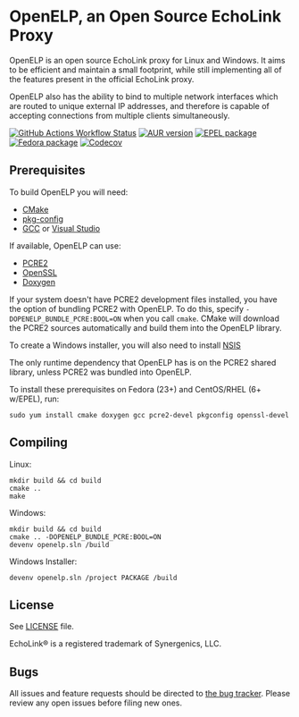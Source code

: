 OpenELP, an Open Source EchoLink Proxy
======================================

OpenELP is an open source EchoLink proxy for Linux and Windows. It aims to be
efficient and maintain a small footprint, while still implementing all of the
features present in the official EchoLink proxy.

OpenELP also has the ability to bind to multiple network interfaces which are
routed to unique external IP addresses, and therefore is capable of accepting
connections from multiple clients simultaneously.

[![GitHub Actions Workflow Status](https://img.shields.io/github/actions/workflow/status/cottsay/openelp/ci.yaml?branch=main&event=push&logo=github)](https://github.com/cottsay/openelp/actions/workflows/ci.yaml?query=branch%3Amain+event%3Apush) [![AUR version](https://img.shields.io/aur/version/openelp?logo=arch%20linux&&logoColor=ffffff)](https://aur.archlinux.org/packages/openelp/) [![EPEL package](https://img.shields.io/fedora/v/openelp/epel8?label=epel&logo=red%20hat)](https://src.fedoraproject.org/rpms/openelp) [![Fedora package](https://img.shields.io/fedora/v/openelp?logo=fedora)](https://src.fedoraproject.org/rpms/openelp) [![Codecov](https://img.shields.io/codecov/c/github/cottsay/openelp/main?logo=codecov&logoColor=ffffff)](https://app.codecov.io/gh/cottsay/openelp/branch/main)

Prerequisites
-------------
To build OpenELP you will need:
* [CMake](https://cmake.org/)
* [pkg-config](https://www.freedesktop.org/wiki/Software/pkg-config/)
* [GCC](https://gcc.gnu.org/) or [Visual Studio](http://aka.ms/vs2015)

If available, OpenELP can use:
* [PCRE2](http://www.pcre.org/)
* [OpenSSL](https://www.openssl.org/)
* [Doxygen](http://www.doxygen.org/)

If your system doesn't have PCRE2 development files installed, you have the
option of bundling PCRE2 with OpenELP. To do this, specify
`-DOPENELP_BUNDLE_PCRE:BOOL=ON` when you call `cmake`. CMake will download
the PCRE2 sources automatically and build them into the OpenELP library.

To create a Windows installer, you will also need to install
[NSIS](http://nsis.sourceforge.net/)

The only runtime dependency that OpenELP has is on the PCRE2 shared library,
unless PCRE2 was bundled into OpenELP.

To install these prerequisites on Fedora (23+) and CentOS/RHEL (6+ w/EPEL), run:
```
sudo yum install cmake doxygen gcc pcre2-devel pkgconfig openssl-devel
```

Compiling
---------
Linux:

    mkdir build && cd build
    cmake ..
    make

Windows:

    mkdir build && cd build
    cmake .. -DOPENELP_BUNDLE_PCRE:BOOL=ON
    devenv openelp.sln /build

Windows Installer:

    devenv openelp.sln /project PACKAGE /build

License
-------
See [LICENSE](./LICENSE) file.

EchoLink&reg; is a registered trademark of Synergenics, LLC.

Bugs
----
All issues and feature requests should be directed to
[the bug tracker](https://github.com/cottsay/openelp/issues). Please review any
open issues before filing new ones.

